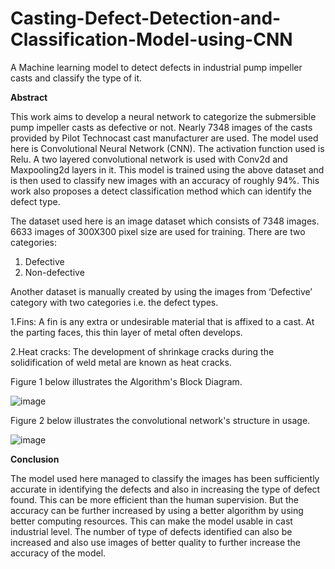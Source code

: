 # Casting-Defect-Detection-and-Classification-Model-using-CNN
A Machine learning model to detect defects in industrial pump impeller casts and classify the type of it.

**Abstract**

This work aims to develop a neural network to categorize the submersible pump impeller casts as defective or not. Nearly 7348 images of the casts provided by Pilot Technocast cast manufacturer are used. The model used here is Convolutional Neural Network (CNN). The activation function used is Relu. A two layered convolutional network is used with Conv2d and Maxpooling2d layers in it. This model is trained using the above dataset and is then used to classify new images with an accuracy of roughly 94%. This work also proposes a detect classification method which can identify the defect type.


The dataset used here is an image dataset which consists of 7348 images.  6633 images of 300X300 pixel size are used for training. There are two categories:
1. Defective
2. Non-defective

Another dataset is manually created by using the images from ‘Defective’ category with two categories i.e. the defect types.

1.Fins: A fin is any extra or undesirable material that is affixed to a cast. At the parting faces, this thin layer of metal often develops.

2.Heat cracks: The development of shrinkage cracks during the solidification of weld metal are known as heat cracks.

Figure 1 below illustrates the Algorithm's Block Diagram.


![image](https://user-images.githubusercontent.com/102479943/189540722-afe05f0e-dfb6-4701-8c34-19c6059621d5.png)



Figure 2 below illustrates the convolutional network's structure in usage.

 
![image](https://user-images.githubusercontent.com/102479943/189540834-8de9aa81-770f-4a82-b8b7-a549d885508e.png)


**Conclusion**

The model used here managed to classify the images has been sufficiently accurate in identifying the defects and also in increasing the type of defect found. This can be more efficient than the human supervision. But the accuracy can be further increased by using a better algorithm by using better computing resources. This can make the model usable in cast industrial level. The number of type of defects identified can also be increased and also use images of better quality to further increase the accuracy of the model.

